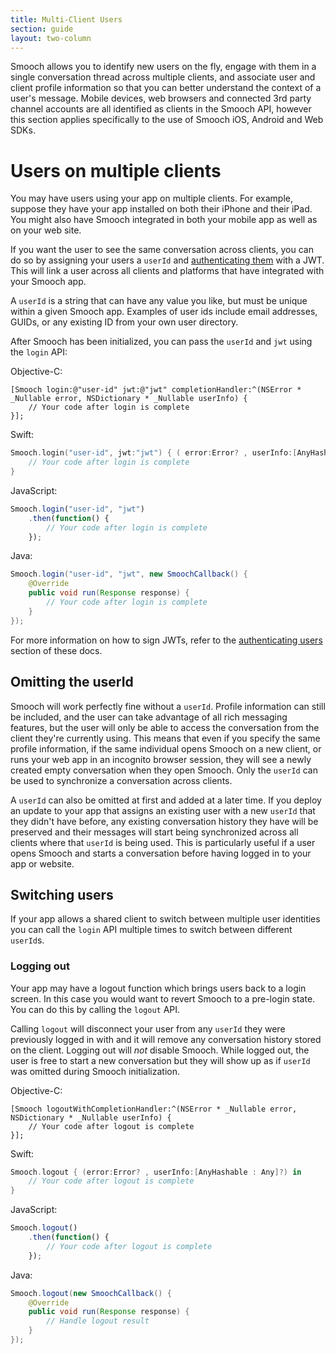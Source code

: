 ```yaml
---
title: Multi-Client Users
section: guide
layout: two-column
---
```


Smooch allows you to identify new users on the fly, engage with them in a single conversation thread across multiple clients, and associate user and client profile information so that you can better understand the context of a user's message. Mobile devices, web browsers and connected 3rd party channel accounts are all identified as clients in the Smooch API, however this section applies specifically to the use of Smooch iOS, Android and Web SDKs.

# Users on multiple clients 

You may have users using your app on multiple clients. For example, suppose they have your app installed on both their iPhone and their iPad. You might also have Smooch integrated in both your mobile app as well as on your web site.

If you want the user to see the same conversation across clients, you can do so by assigning your users a `userId` and [authenticating them](/guide/authenticating-users/) with a JWT. This will link a user across all clients and platforms that have integrated with your Smooch app.

<aside class="notice">
A <code>userId</code> is a string that can have any value you like, but must be unique within a given Smooch app. Examples of user ids include email addresses, GUIDs, or any existing ID from your own user directory.
</aside>

After Smooch has been initialized, you can pass the `userId` and `jwt` using the `login` API:

Objective-C:
```objective_c
[Smooch login:@"user-id" jwt:@"jwt" completionHandler:^(NSError * _Nullable error, NSDictionary * _Nullable userInfo) {
    // Your code after login is complete
}];
```

Swift:
```swift
Smooch.login("user-id", jwt:"jwt") { ( error:Error? , userInfo:[AnyHashable : Any]?) in
    // Your code after login is complete
}
```

JavaScript:
```javascript
Smooch.login("user-id", "jwt")
    .then(function() {
        // Your code after login is complete
    });
```

Java:
```java
Smooch.login("user-id", "jwt", new SmoochCallback() {
    @Override
    public void run(Response response) {
        // Your code after login is complete
    }
});
```

<aside class="notice">
For more information on how to sign JWTs, refer to the <a href="/guide/authenticating-users/">authenticating users</a> section of these docs.
</aside>

## Omitting the userId

Smooch will work perfectly fine without a `userId`. Profile information can still be included, and the user can take advantage of all rich messaging features, but the user will only be able to access the conversation from the client they're currently using. This means that even if you specify the same profile information, if the same individual opens Smooch on a new client, or runs your web app in an incognito browser session, they will see a newly created empty conversation when they open Smooch. Only the `userId` can be used to synchronize a conversation across clients.

A `userId` can also be omitted at first and added at a later time. If you deploy an update to your app that assigns an existing user with a new `userId` that they didn't have before, any existing conversation history they have will be preserved and their messages will start being synchronized across all clients where that `userId` is being used. This is particularly useful if a user opens Smooch and starts a conversation before having logged in to your app or website.

## Switching users

If your app allows a shared client to switch between multiple user identities you can call the `login` API multiple times to switch between different `userId`s.

### Logging out

Your app may have a logout function which brings users back to a login screen. In this case you would want to revert Smooch to a pre-login state. You can do this by calling the `logout` API.

Calling `logout` will disconnect your user from any `userId` they were previously logged in with and it will remove any conversation history stored on the client. Logging out will *not* disable Smooch. While logged out, the user is free to start a new conversation but they will show up as if `userId` was omitted during Smooch initialization.

Objective-C:
```objective_c
[Smooch logoutWithCompletionHandler:^(NSError * _Nullable error, NSDictionary * _Nullable userInfo) {
    // Your code after logout is complete
}];
```

Swift:
```swift
Smooch.logout { (error:Error? , userInfo:[AnyHashable : Any]?) in
    // Your code after logout is complete
}
```

JavaScript:
```javascript
Smooch.logout()
    .then(function() {
        // Your code after logout is complete
    });
```

Java:
```java
Smooch.logout(new SmoochCallback() {
    @Override
    public void run(Response response) {
        // Handle logout result
    }
});
```
